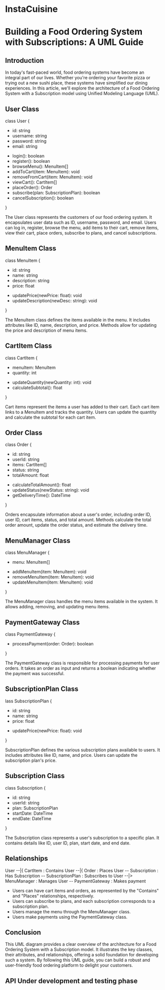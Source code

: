 # InstaCuisine 
# Building a Food Ordering System with Subscriptions: A UML Guide

## Introduction

In today's fast-paced world, food ordering systems have become an integral part of our lives. Whether you're ordering your favorite pizza or trying out a new sushi place, these systems have simplified our dining experiences. In this article, we'll explore the architecture of a Food Ordering System with a Subscription model using Unified Modeling Language (UML).

## User Class

class User {
  - id: string
  - username: string
  - password: string
  - email: string
  + login(): boolean
  + register(): boolean
  + browseMenu(): MenuItem[]
  + addToCart(item: MenuItem): void
  + removeFromCart(item: MenuItem): void
  + viewCart(): CartItem[]
  + placeOrder(): Order
  + subscribe(plan: SubscriptionPlan): boolean
  + cancelSubscription(): boolean

}

The User class represents the customers of our food ordering system. It encapsulates user data such as ID, username, password, and email. Users can log in, register, browse the menu, add items to their cart, remove items, view their cart, place orders, subscribe to plans, and cancel subscriptions.

## MenuItem Class

class MenuItem {
  - id: string
  - name: string
  - description: string
  - price: float
  + updatePrice(newPrice: float): void
  + updateDescription(newDesc: string): void

}

The MenuItem class defines the items available in the menu. It includes attributes like ID, name, description, and price. Methods allow for updating the price and description of menu items.

## CartItem Class

class CartItem {
  - menuItem: MenuItem
  - quantity: int
  + updateQuantity(newQuantity: int): void
  + calculateSubtotal(): float

}


Cart items represent the items a user has added to their cart. Each cart item links to a MenuItem and tracks the quantity. Users can update the quantity and calculate the subtotal for each cart item.

## Order Class

class Order {
  - id: string
  - userId: string
  - items: CartItem[]
  - status: string
  - totalAmount: float
  + calculateTotalAmount(): float
  + updateStatus(newStatus: string): void
  + getDeliveryTime(): DateTime

}


Orders encapsulate information about a user's order, including order ID, user ID, cart items, status, and total amount. Methods calculate the total order amount, update the order status, and estimate the delivery time.

## MenuManager Class

class MenuManager {
  - menu: MenuItem[]
  + addMenuItem(item: MenuItem): void
  + removeMenuItem(item: MenuItem): void
  + updateMenuItem(item: MenuItem): void

}

The MenuManager class handles the menu items available in the system. It allows adding, removing, and updating menu items.

## PaymentGateway Class

class PaymentGateway {
  + processPayment(order: Order): boolean

}


The PaymentGateway class is responsible for processing payments for user orders. It takes an order as input and returns a boolean indicating whether the payment was successful.

## SubscriptionPlan Class

lass SubscriptionPlan {
  - id: string
  - name: string
  - price: float
  + updatePrice(newPrice: float): void

}

SubscriptionPlan defines the various subscription plans available to users. It includes attributes like ID, name, and price. Users can update the subscription plan's price.

## Subscription Class

class Subscription {
  - id: string
  - userId: string
  - plan: SubscriptionPlan
  - startDate: DateTime
  - endDate: DateTime

}

The Subscription class represents a user's subscription to a specific plan. It contains details like ID, user ID, plan, start date, and end date.

## Relationships

User --|{ CartItem : Contains
User --|{ Order : Places
User -- Subscription : Has
Subscription -- SubscriptionPlan : Subscribes to
User --|> MenuManager : Manages
User -- PaymentGateway : Makes payment

- Users can have cart items and orders, as represented by the "Contains" and "Places" relationships, respectively.
- Users can subscribe to plans, and each subscription corresponds to a subscription plan.
- Users manage the menu through the MenuManager class.
- Users make payments using the PaymentGateway class.

## Conclusion

This UML diagram provides a clear overview of the architecture for a Food Ordering System with a Subscription model. It illustrates the key classes, their attributes, and relationships, offering a solid foundation for developing such a system. By following this UML guide, you can build a robust and user-friendly food ordering platform to delight your customers.

## API Under development and testing phase
